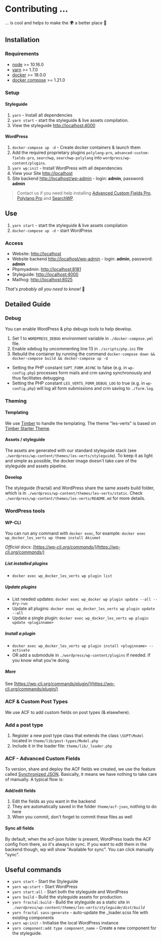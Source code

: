 # Contributing ...

... is cool and helps to make the 🌍 a better place 🤩

## Installation

### Requirements

* [node](https://nodejs.org/) >= 10.16.0
* [yarn](https://yarnpkg.com) >= 1.7.0
* [docker](https://www.docker.com/) >= 18.0.0
* [docker compose](https://docs.docker.com/compose/) >= 1.21.0


### Setup

#### Styleguide

1. `yarn` - Install all dependencies
1. `yarn start` - start the styleguide & live assets compilation.
1. View the styleguide [http://localhost:4000](http://localhost:4000)

#### WordPress

1. `docker-compose up -d` - Create docker containers & launch them
1. Add the required proprietary plugins `polylang-pro`, `advanced-custom-fields-pro`, `searchwp`, `searchwp-polylang`
   into `wordpress/wp-content/plugins`.
1. `yarn wp:init` - Install WordPress with all dependencies
1. View your Site [http://localhost](http://localhost)
1. Site backend [http://localhost/wp-admin](http://localhost/wp-admin/) - login: **admin**, password: **admin**

> Contact us if you need help installing [Advanced Custom Fields Pro](https://www.advancedcustomfields.com/pro/), 
[Polylang Pro](https://polylang.pro/) and [SearchWP](https://searchwp.com/).

## Use

1. `yarn start` - start the styleguide & live assets compilation
2. `docker-compose up -d` - start WordPress

### Access

* Website: [http://localhost](http://localhost)
* Website backend [http://localhost/wp-admin](http://localhost/wp-admin/) - login: **admin**, password: **admin**
* Phpmyadmin: [http://localhost:8181](http://localhost:8181)
* Styleguide: [http://localhost:4000](http://localhost:4000)
* Mailhog: [http://localhost:8025](http://localhost:8025)

_That's probably all you need to know!_ 🍻

## Detailed Guide

### Debug

You can enable WordPress & php debugs tools to help develop.

1. Set 1 to `WORDPRESS_DEBUG` environment variable in `./docker-compose.yml` file.
1. Enable xdebug by uncommenting line 13 in `./scripts/php.ini` file
1. Rebuild the container by running the command `docker-compose down && docker-compose build && docker-compose up -d`

- Setting the PHP constant `SUPT_FORM_ASYNC` to false (e.g. in `wp-config.php`) processes form mails and crm saving
  synchronously and thus facilitates debugging.
- Setting the PHP constant `LES_VERTS_FORM_DEBUG_LOG` to true (e.g. in `wp-config.php`) will log all form submissions
  and crm saving to `./form.log`.

### Theming

#### Templating
We use [Timber](http://upstatement.com/timber/) to handle the templating.
The theme "les-verts" is based on [Timber Starter Theme](https://github.com/timber/starter-theme).

#### Assets / styleguide
The assets are generated with our standard styleguide stack (see `./wordpress/wp-content/themes/les-verts/styleguide`).
To keep it as light and simple as possible, the docker image doesn't take care of the styleguide and assets pipeline.

#### Develop
The styleguide (fractal) and WordPress share the same assets build folder, which is in 
`./wordpress/wp-content/themes/les-verts/static`.
Check `./wordpress/wp-content/themes/les-verts/README.md` for more details.


### WordPress tools

#### WP-CLI
You can run any command with `docker exec`, for example:
`docker exec wp_docker_les_verts wp theme install Akismet`

_Official docs: [https://wp-cli.org/commands/](https://wp-cli.org/commands/)_

##### List installed plugins
* `docker exec wp_docker_les_verts wp plugin list`

##### Update plugins
* List needed updates:
	`docker exec wp_docker wp plugin update --all --dry-run`
* Update all plugins:
  `docker exec wp_docker_les_verts wp plugin update --all`
* Update a single plugin:
  `docker exec wp_docker_les_verts wp plugin update <pluginname>`

##### Install a plugin
* `docker exec wp_docker_les_verts wp plugin install <pluginname> --activate`
* OR add a submodule in `./wordpress/wp-content/plugins` if needed. If you know what you're doing.

##### More
See [https://wp-cli.org/commands/plugin/](https://wp-cli.org/commands/plugin/)



### ACF & Custom Post Types
We use ACF to add custom fields on post types (& elsewhere).

### Add a post type
1. Register a new post type class that extends the class `\SUPT\Model` located in `theme/lib/post-types/Model.php`
1. Include it in the loader file: `theme/lib/_loader.php`

### ACF - Advanced Custom Fields
To version, share and deploy the ACF fields we created, we use the feature called [Synchronized JSON](https://www.advancedcustomfields.com/resources/synchronized-json/).
Basically, it means we have nothing to take care of manually. A typical flow is:

#### Add/edit fields
1. Edit the fields as you want in the backend
1. They are automatically saved in the folder `theme/acf-json`, nothing to do here
1. When you commit, don't forget to commit these files as well

#### Sync all fields
By default, when the acf-json folder is present, WordPress loads the ACF config from there, so it's always in sync.
If you want to edit them in the backend though, wp will show "Available for sync". You can click manually "sync".



## Useful commands

* `yarn start` - Start the Styleguide
* `yarn wp:start` - Start WordPress
* `yarn start:all` - Start both the styleguide and WordPress
* `yarn build` - Build the styleguide assets for production.
* `yarn fractal:build` - Build the styleguide as a static site in _`./wordpress/wp-content/themes/les-verts/styleguide/dist/build`_
* `yarn fractal sass:generate` - auto-update the _loader.scss file with existing components
* `yarn wp:init` - Initialise the local WordPress instance
* `yarn component:add type component_name` - Create a new component for the styleguide.
